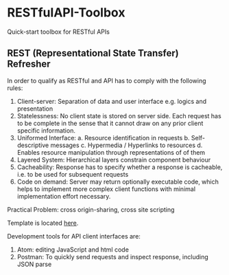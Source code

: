 # RESTfulAPI-Toolbox
Quick-start toolbox for RESTful APIs

## REST (Representational State Transfer) Refresher 
In order to qualify as  RESTful and API has to comply with the following rules:
1. Client-server: Separation of data and user interface e.g. logics and presentation
2. Statelessness: No client state is stored on server side. Each request has to be complete in the sense that it cannot draw on any prior client specific information. 
3. Uniformed Interface:
 a. Resource identification in requests
 b. Self-descriptive messages
 c. Hypermedia / Hyperlinks to resources
 d. Enables resource manipulation through representations of of them
4. Layered System: Hierarchical layers constrain component behaviour
5. Cacheability: Response has to specify whether a response is cacheable, i.e. to be used for subsequent requests
6. Code on demand: Server may return optionally executable code, which helps to implement more complex client functions with minimal implementation effort necessary.

Practical Problem: cross origin-sharing, cross site scripting

Template is located [here](template/).

Development tools for API client interfaces are: 
1. Atom: editing JavaScript and html code
2. Postman: To quickly send requests and inspect response, including JSON parse